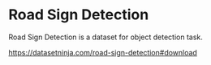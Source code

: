 # Road Sign Detection

Road Sign Detection is a dataset for object detection task.

https://datasetninja.com/road-sign-detection#download
